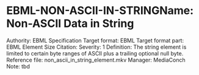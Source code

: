 # EBML-NON-ASCII-IN-STRINGName: Non-ASCII Data in String
Authority: EBML Specification
Target format: EBML
Target format part: EBML Element Size
Citation: 
Severity: 1
Definition: The string element is limited to certain byte ranges of ASCII plus a trailing optional null byte.
Reference file: non_ascii_in_string_element.mkv
Manager: MediaConch
Note: tbd
